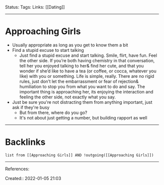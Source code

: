 Status: 
Tags: 
Links: [[Dating]]
___
# Approaching Girls
- Usually appropriate as long as you get to know them a bit
- Find a stupid excuse to start talking
	- Just find a stupid excuse and start talking. Smile, flirt, have fun. Feel the other side. If you’re both having chemistry in that conversation, tell her you enjoyed talking to her& find her cute, and that you wonder if she’d like to have a tea (or coffee, or cocca, whatever you like) with you or something. Life is simple, really. There are no rigid rules, just don’t let the embarrassment or fear of rejection& humiliation to stop you from what you want to do and say. The important thing is approaching her, its enjoying the interaction and feeling the other side, not exactly what you say.
- Just be sure you're not distracting them from anything important, just ask if they're busy
	- But from there, where do you go?
	- It's not about just getting a number, but building rapport as well
___
# Backlinks
```dataview
list from [[Approaching Girls]] AND !outgoing([[Approaching Girls]])
```
___
References:

Created:: 2022-01-05 21:03